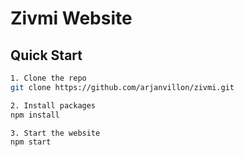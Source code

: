 # Zivmi Website

## Quick Start

```bash
1. Clone the repo
git clone https://github.com/arjanvillon/zivmi.git

2. Install packages
npm install

3. Start the website
npm start
```
